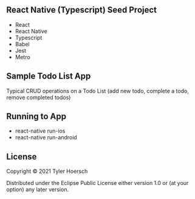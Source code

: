 ## React Native (Typescript) Seed Project

* React
* React Native
* Typescript
* Babel
* Jest
* Metro

## Sample Todo List App
Typical CRUD operations on a Todo List (add new todo, complete a todo, remove completed todos)


## Running to App

* react-native run-ios
* react-native run-android

## License

Copyright © 2021 Tyler Hoersch

Distributed under the Eclipse Public License either version 1.0 or (at
your option) any later version.